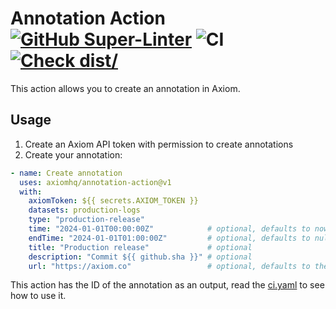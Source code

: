 # Annotation Action [![GitHub Super-Linter](https://github.com/actions/typescript-action/actions/workflows/linter.yml/badge.svg)](https://github.com/super-linter/super-linter) ![CI](https://github.com/actions/typescript-action/actions/workflows/ci.yml/badge.svg) [![Check dist/](https://github.com/actions/typescript-action/actions/workflows/check-dist.yml/badge.svg)](https://github.com/actions/typescript-action/actions/workflows/check-dist.yml)

This action allows you to create an annotation in Axiom.

## Usage

1. Create an Axiom API token with permission to create annotations
2. Create your annotation:

```yaml
- name: Create annotation
  uses: axiomhq/annotation-action@v1
  with:
    axiomToken: ${{ secrets.AXIOM_TOKEN }}
    datasets: production-logs
    type: "production-release"
    time: "2024-01-01T00:00:00Z"            # optional, defaults to now
    endTime: "2024-01-01T01:00:00Z"         # optional, defaults to null
    title: "Production release"             # optional
    description: "Commit ${{ github.sha }}" # optional
    url: "https://axiom.co"                 # optional, defaults to the current job url
```

This action has the ID of the annotation as an output, read the 
[ci.yaml](https://github.com/axiomhq/annotation-action/blob/main/.github/workflows/ci.yml)
to see how to use it.
